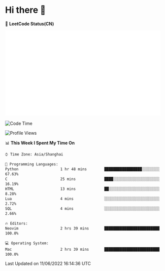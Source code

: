 # Hi there 👋

📝 **LeetCode Status(CN)**

![wsmbsbbz's LeetCode status](https://github.com/wsmbsbbz/wsmbsbbz/blob/main/status.svg)

<!--
**wsmbsbbz/wsmbsbbz** is a ✨ _special_ ✨ repository because its `README.md` (this file) appears on your GitHub profile.

Here are some ideas to get you started:

- 🔭 I’m currently working on ...
- 🌱 I’m currently learning ...
- 👯 I’m looking to collaborate on ...
- 🤔 I’m looking for help with ...
- 💬 Ask me about ...
- 📫 How to reach me: ...
- 😄 Pronouns: ...
- ⚡ Fun fact: ...
-->
<!--START_SECTION:waka-->
![Code Time](http://img.shields.io/badge/Code%20Time-0%20secs-blue)

![Profile Views](http://img.shields.io/badge/Profile%20Views-7-blue)

📊 **This Week I Spent My Time On** 

```text
⌚︎ Time Zone: Asia/Shanghai

💬 Programming Languages: 
Python                   1 hr 48 mins        █████████████████░░░░░░░░   67.63% 
C                        25 mins             ████░░░░░░░░░░░░░░░░░░░░░   16.19% 
HTML                     13 mins             ██░░░░░░░░░░░░░░░░░░░░░░░   8.28% 
Lua                      4 mins              ░░░░░░░░░░░░░░░░░░░░░░░░░   2.72% 
SQL                      4 mins              ░░░░░░░░░░░░░░░░░░░░░░░░░   2.66%

🔥 Editors: 
Neovim                   2 hrs 39 mins       █████████████████████████   100.0%

💻 Operating System: 
Mac                      2 hrs 39 mins       █████████████████████████   100.0%

```


 Last Updated on 11/06/2022 16:14:36 UTC
<!--END_SECTION:waka-->
